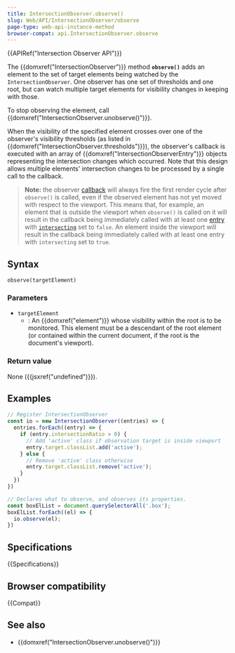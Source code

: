 ```yaml
---
title: IntersectionObserver.observe()
slug: Web/API/IntersectionObserver/observe
page-type: web-api-instance-method
browser-compat: api.IntersectionObserver.observe
---
```


{{APIRef("Intersection Observer API")}}

The {{domxref("IntersectionObserver")}} method
**`observe()`** adds an element to the set of target elements
being watched by the `IntersectionObserver`. One observer has one set of
thresholds and one root, but can watch multiple target elements for visibility changes
in keeping with those.

To stop observing the element, call
{{domxref("IntersectionObserver.unobserve()")}}.

When the visibility of the specified element crosses over one of the observer's
visibility thresholds (as listed in {{domxref("IntersectionObserver.thresholds")}}), the
observer's callback is executed with an array of
{{domxref("IntersectionObserverEntry")}} objects representing the intersection changes
which occurred. Note that this design allows multiple elements' intersection changes to
be processed by a single call to the callback.

> **Note:** the observer [callback](/en-US/docs/Web/API/IntersectionObserver/IntersectionObserver#callback) will always fire the first render cycle after `observe()` is called, even if the observed element has not yet moved with respect to the viewport.
> This means that, for example, an element that is outside the viewport when `observe()` is called on it will result in the callback being immediately called with at least one [entry](/en-US/docs/Web/API/IntersectionObserverEntry) with [`intersecting`](/en-US/docs/Web/API/IntersectionObserverEntry/isIntersecting) set to `false`.
> An element inside the viewport will result in the callback being immediately called with at least one entry with `intersecting` set to `true`.

## Syntax

```js-nolint
observe(targetElement)
```

### Parameters

- `targetElement`
  - : An {{domxref("element")}} whose visibility within the root is to be monitored. This
    element must be a descendant of the root element (or contained within the current
    document, if the root is the document's viewport).

### Return value

None ({{jsxref("undefined")}}).

## Examples

```js
// Register IntersectionObserver
const io = new IntersectionObserver((entries) => {
  entries.forEach((entry) => {
    if (entry.intersectionRatio > 0) {
      // Add 'active' class if observation target is inside viewport
      entry.target.classList.add('active');
    } else {
      // Remove 'active' class otherwise
      entry.target.classList.remove('active');
    }
  })
})

// Declares what to observe, and observes its properties.
const boxElList = document.querySelectorAll('.box');
boxElList.forEach((el) => {
  io.observe(el);
})
```

## Specifications

{{Specifications}}

## Browser compatibility

{{Compat}}

## See also

- {{domxref("IntersectionObserver.unobserve()")}}
